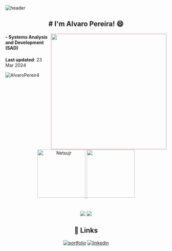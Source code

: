 ![header](https://capsule-render.vercel.app/api?type=waving&color=FCB6D0&height=80&section=header&text=Hello%20World&animation=scaleIn&fontSize=48&fontColor=f7f5f5)

<h2 align="center">
# I'm Alvaro Pereira! 😄
</h2>
<img src="https://media1.tenor.com/m/PUdfnHnBGK4AAAAd/art-room.gif" align="right" width="360px" style="border: 1px solid pink;"/>

#### - Systems Analysis and Development (SAD)
#### 

**Last updated**: 23 Mar 2024

<div align="center">
    <p align="left"> <img src="https://komarev.com/ghpvc/?username=AlvaroPereir4&label=Profile%20views&color=0e75b6&style=flat" alt="AlvaroPereir4" /> </p>
    <div align="center">
      <a href="https://github.com/Netsujr">
      <img height="150em" src="https://github-readme-stats.vercel.app/api?username=AlvaroPereir4&show_icons=true&theme=dark&include_all_commits=true&count_private=true" alt="Netsujr" />
      <img height="150em" src="https://github-readme-stats.vercel.app/api/top-langs/?username=AlvaroPereir4&layout=compact&langs_count=7&theme=algolia"/>
</div>
    
#
    
<div align="center">
    <a href="https://www.linkedin.com/in/alvaro-pereira-b5b2a8227/" target="_blank"><img src="https://img.shields.io/badge/linkedin-%230077B5.svg?style=for-the-badge&logo=linkedin&logoColor=white" target="_blank"></a>
    <a href="mailto:devalvper@gmail.com" ><img src="https://img.shields.io/badge/Gmail-D14836?style=for-the-badge&logo=gmail&logoColor=white" target="_blank"></a>
</div>

## 🔗 Links
[![portfolio](https://img.shields.io/badge/my_portfolio-000?style=for-the-badge&logo=ko-fi&logoColor=white)](---(linkhere)---)
[![linkedin](https://img.shields.io/badge/linkedin-0A66C2?style=for-the-badge&logo=linkedin&logoColor=white)](https://www.linkedin.com/in/alvaro-pereira-b5b2a8227/)

